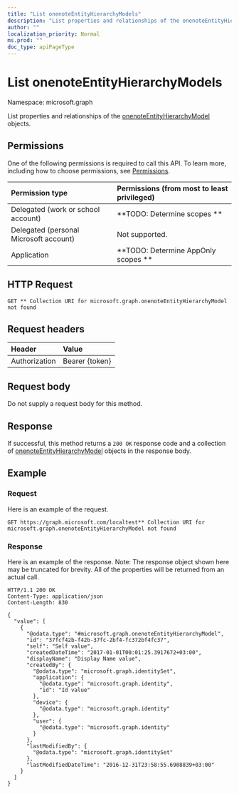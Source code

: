 ```yaml
---
title: "List onenoteEntityHierarchyModels"
description: "List properties and relationships of the onenoteEntityHierarchyModel objects."
author: ""
localization_priority: Normal
ms.prod: ""
doc_type: apiPageType
---
```


# List onenoteEntityHierarchyModels

Namespace: microsoft.graph

List properties and relationships of the [onenoteEntityHierarchyModel](../resources/onenoteentityhierarchymodel.md) objects.

## Permissions
One of the following permissions is required to call this API. To learn more, including how to choose permissions, see [Permissions](/concepts/permissions-reference.md).

|Permission type|Permissions (from most to least privileged)|
|:---|:---|
|Delegated (work or school account)|**TODO: Determine scopes **|
|Delegated (personal Microsoft account)|Not supported.|
|Application|**TODO: Determine AppOnly scopes **|

## HTTP Request
<!-- {
  "blockType": "ignored"
}
-->
``` http
GET ** Collection URI for microsoft.graph.onenoteEntityHierarchyModel not found
```

## Request headers
|Header|Value|
|:---|:---|
|Authorization|Bearer {token}|

## Request body
Do not supply a request body for this method.

## Response
If successful, this method returns a `200 OK` response code and a collection of [onenoteEntityHierarchyModel](../resources/onenoteentityhierarchymodel.md) objects in the response body.

## Example

### Request
Here is an example of the request.
<!-- {
  "blockType": "request",
  "name": "get_onenoteentityhierarchymodel"
}
-->
``` http
GET https://graph.microsoft.com/localtest** Collection URI for microsoft.graph.onenoteEntityHierarchyModel not found
```

### Response
Here is an example of the response. Note: The response object shown here may be truncated for brevity. All of the properties will be returned from an actual call.
<!-- {
  "blockType": "response",
  "truncated": true,
  "@odata.type": "collection(microsoft.graph.onenoteentityhierarchymodel)"
}
-->
``` http
HTTP/1.1 200 OK
Content-Type: application/json
Content-Length: 830

{
  "value": [
    {
      "@odata.type": "#microsoft.graph.onenoteEntityHierarchyModel",
      "id": "37fcf42b-f42b-37fc-2bf4-fc372bf4fc37",
      "self": "Self value",
      "createdDateTime": "2017-01-01T00:01:25.3917672+03:00",
      "displayName": "Display Name value",
      "createdBy": {
        "@odata.type": "microsoft.graph.identitySet",
        "application": {
          "@odata.type": "microsoft.graph.identity",
          "id": "Id value"
        },
        "device": {
          "@odata.type": "microsoft.graph.identity"
        },
        "user": {
          "@odata.type": "microsoft.graph.identity"
        }
      },
      "lastModifiedBy": {
        "@odata.type": "microsoft.graph.identitySet"
      },
      "lastModifiedDateTime": "2016-12-31T23:58:55.6908839+03:00"
    }
  ]
}
```

